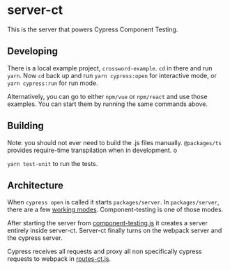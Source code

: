 # server-ct

This is the server that powers Cypress Component Testing.

## Developing

There is a local example project, `crossword-example`. `cd` in there and run `yarn`. Now `cd` back up and run `yarn cypress:open` for interactive mode, or `yarn cypress:run` for run mode. 

Alternatively, you can go to either `npm/vue` or `npm/react` and use those examples. You can start them by running the same commands above.

## Building

Note: you should not ever need to build the .js files manually. `@packages/ts` provides require-time transpilation when in development.
o

`yarn test-unit` to run the tests.

## Architecture

When `cypress open` is called it starts `packages/server`. 
In `packages/server`, there are a few [working modes](../server/lib/modes/index.js).
Component-testing is one of those modes.

After starting the server from [component-testing.js](../server/lib/modes/interactive-ct.ts) it creates a server entirely inside server-ct.
Server-ct finally turns on the webpack server and the cypress server.

Cypress receives all requests and proxy all non specifically cypress requests to webpack in [routes-ct.js](./src/route-ct.ts).
